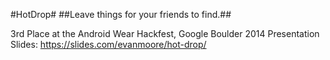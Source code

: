 #HotDrop#
##Leave things for your friends to find.##

3rd Place at the Android Wear Hackfest, Google Boulder 2014
Presentation Slides: https://slides.com/evanmoore/hot-drop/
